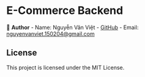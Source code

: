 # E-Commerce Backend

👤 **Author**
    - Name: Nguyễn Văn Việt
    - [GitHub](https://github.com/vietbevis)
    - Email: nguyenvanviet.150204@gmail.com

## License
This project is licensed under the MIT License.
